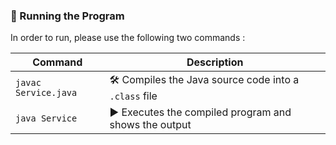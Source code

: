 ### 🚀 Running the Program

In order to run, please use the following two commands :

| Command             | Description                                      |
|---------------------|--------------------------------------------------|
| `javac Service.java` | 🛠️ Compiles the Java source code into a `.class` file |
| `java Service`       | ▶️ Executes the compiled program and shows the output |
